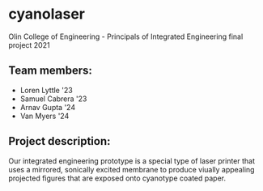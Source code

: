 # cyanolaser
Olin College of Engineering - Principals of Integrated Engineering final project 2021

## Team members:
- Loren Lyttle '23
- Samuel Cabrera '23
- Arnav Gupta '24
- Van Myers '24

## Project description:

Our integrated engineering prototype is a special type of laser printer that uses a mirrored, sonically excited membrane to produce viually appealing projected figures that are exposed onto cyanotype coated paper.
